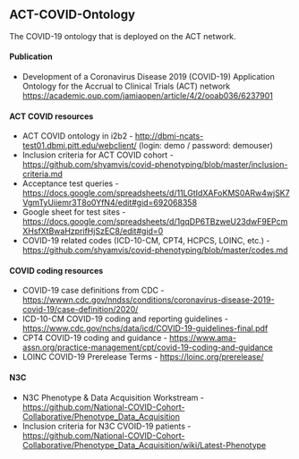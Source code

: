 ## ACT-COVID-Ontology
The COVID-19 ontology that is deployed on the ACT network.

#### Publication
* Development of a Coronavirus Disease 2019 (COVID-19) Application Ontology for the Accrual to Clinical Trials (ACT) network https://academic.oup.com/jamiaopen/article/4/2/ooab036/6237901

#### ACT COVID resources
* ACT COVID ontology in i2b2 - http://dbmi-ncats-test01.dbmi.pitt.edu/webclient/ (login: demo / password: demouser)
* Inclusion criteria for ACT COVID cohort - https://github.com/shyamvis/covid-phenotyping/blob/master/inclusion-criteria.md
* Acceptance test queries - https://docs.google.com/spreadsheets/d/11LGtIdXAFoKMS0ARw4wjSK7VgmTyUiiemr3T8o0YfN4/edit#gid=692068358
* Google sheet for test sites - https://docs.google.com/spreadsheets/d/1gqDP6TBzweU23dwF9EPcmXHsfXtBwaHzprifHjSzEC8/edit#gid=0
* COVID-19 related codes (ICD-10-CM, CPT4, HCPCS, LOINC, etc.) - https://github.com/shyamvis/covid-phenotyping/blob/master/codes.md

#### COVID coding resources
* COVID-19 case definitions from CDC - https://wwwn.cdc.gov/nndss/conditions/coronavirus-disease-2019-covid-19/case-definition/2020/
* ICD-10-CM COVID-19 coding and reporting guidelines - https://www.cdc.gov/nchs/data/icd/COVID-19-guidelines-final.pdf
* CPT4 COVID-19 coding and guidance - https://www.ama-assn.org/practice-management/cpt/covid-19-coding-and-guidance
* LOINC COVID-19 Prerelease Terms - https://loinc.org/prerelease/

#### N3C
* N3C Phenotype & Data Acquisition Workstream - https://github.com/National-COVID-Cohort-Collaborative/Phenotype_Data_Acquisition
* Inclusion criteria for N3C CVOID-19 patients - https://github.com/National-COVID-Cohort-Collaborative/Phenotype_Data_Acquisition/wiki/Latest-Phenotype
